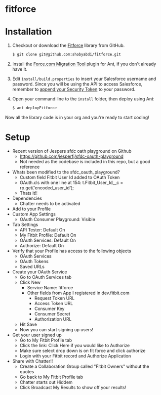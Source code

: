 fitforce
========

Installation
============

1. Checkout or download the [Fitforce](https://github.com/shobyabdi/fitforce) library from GitHub.

    ```bash
    $ git clone git@github.com:shobyabdi/fitforce.git
    ```

1. Install the [Force.com Migration Tool](http://www.salesforce.com/us/developer/docs/daas/Content/forcemigrationtool_install.htm) plugin for Ant, if you don't already have it.

1. Edit `install/build.properties` to insert your Salesforce username and password.  Since you will be using the API to access Salesforce, remember to [append your Security Token](http://www.salesforce.com/us/developer/docs/api/Content/sforce_api_concepts_security.htm#topic-title_login_token) to your password.

1. Open your command line to the `install` folder, then deploy using Ant:

    ```bash
    $ ant deployFitforce
    ```

Now all the library code is in your org and you're ready to start coding!

Setup
============

   * Recent version of Jespers sfdc oath playground on Github
      * https://github.com/jesperfj/sfdc-oauth-playground
      * Not needed as the codebase is included in this repo, but a good reference
   * Whats been modified to the sfdc_oauth_playground?
      * Custom field Fitbit User Id added to OAuth Token
      * OAuth.cls with one line at 154: t.Fitbit_User_Id__c = rp.get('encoded_user_id');
      * Thats it!!
   * Dependencies
      * Chatter needs to be activated
   * Add to your Profile
   * Custom App Settings
      * OAuth Consumer Playground: Visible
   * Tab Settings
      * API Tester: Default On
      * My Fitbit Profile: Default On
      * OAuth Services: Default On
      * Authorize: Default On
   * Verify that your Profile has access to the following objects
      * OAuth Services
      * OAuth Tokens
      * Saved URLs
   * Create your OAuth Service
      * Go to OAuth Services tab
      * Click New
         * Service Name: fitforce
         * Other fields from App I registered in dev.fitbit.com
            * Request Token URL
            * Access Token URL
            * Consumer Key
            * Consumer Secret
            * Authorization URL
      * Hit Save
      * Now you can start signing up users!
   * Get your user signed up
      * Go to My Fitbit Profile tab
      * Click the link: Click Here if you would like to Authorize
      * Make sure select drop down is on fit force and click authorize
      * Login with your Fitbit record and Authorize Application
   * Share with Chatter!!
      * Create a Collaboration Group called "Fitbit Owners" without the quotes
      * Go back to My Fitbit Profile tab
      * Chatter starts out Hiddem
      * Click Broadcast My Results to show off your results!
